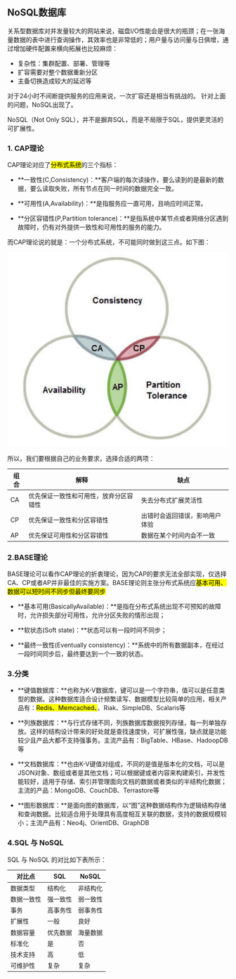 ## NoSQL数据库

关系型数据库对并发量较大的网站来说，磁盘I/O性能会是很大的瓶颈；在一张海量数据的表中进行查询操作，其效率也是非常低的；用户量与访问量与日俱增，通过增加硬件配置来横向拓展也比较麻烦：
* 复杂性：集群配置、部署、管理等
* 扩容需要对整个数据重新分区
* 主备切换造成较大的延迟等

对于24小时不间断提供服务的应用来说，一次扩容还是相当有挑战的。
针对上面的问题，NoSQL出现了。

NoSQL（Not Only SQL），并不是摒弃SQL，而是不局限于SQL，提供更灵活的可扩展性。

### 1. CAP理论

CAP理论对应了<mark>分布式系统</mark>的三个指标：

* **一致性(C,Consistency)：**客户端的每次读操作，要么读到的是最新的数据，要么读取失败，所有节点在同一时间的数据完全一致。

* **可用性(A,Availability)：**是指服务应一直可用，且响应时间正常。

* **分区容错性(P,Partition tolerance)：**是指系统中某节点或者网络分区遇到故障时，仍有对外提供一致性和可用性的服务的能力。

而CAP理论说的就是：一个分布式系统，不可能同时做到这三点。如下图：

<img src="/assets/imgs/architect/database/CAP.png">

所以，我们要根据自己的业务要求，选择合适的两项：

|组合|解释|缺点|
|-|-|-|
|CA|优先保证一致性和可用性，放弃分区容错性|失去分布式扩展灵活性|
|CP|优先保证一致性和分区容错性|出错时会返回错误，影响用户体验|
|AP|优先保证可用性和分区容错性|数据在某个时间内会不一致|

### 2.BASE理论

BASE理论可以看作CAP理论的折衷理论，因为CAP的要求无法全部实现，仅选择CA、CP或者AP并非最佳的实施方案。BASE理论则主张分布式系统应<mark>基本可用、数据可以短时间不同步但最终要同步</mark>

* **基本可用(BasicallyAvailable)：**是指在分布式系统出现不可预知的故障时，允许损失部分可用性，允许分区失败的情形出现；

* **软状态(Soft state)：**状态可以有一段时间不同步；

* **最终一致性(Eventually consistency)：**系统中的所有数据副本，在经过一段时间同步后，最终要达到一个一致的状态。

### 3.分类

* **键值数据库：**也称为K-V数据库，键可以是一个字符串，值可以是任意类型的数据。这种数据库适合设计频繁读写、数据模型比较简单的应用，相关产品有：<mark>Redis、Memcached、</mark>、Riak、SimpleDB、Scalaris等

* **列族数据库：**与行式存储不同，列族数据库数据按列存储，每一列单独存放。这样的结构设计带来的好处就是查找速度快，可扩展性强，缺点就是功能较少且产品大都不支持强事务。主流产品有：BigTable、HBase、HadoopDB等

* **文档数据库：**也由K-V键值对组成，不同的是值是版本化的文档，可以是JSON对象、数组或者是其他文档；可以根据键或者内容来构建索引，并发性能较好，适用于存储、索引并管理面向文档的数据或者类似的半结构化数据；主流的产品：MongoDB、CouchDB、Terrastore等

* **图形数据库：**是面向图的数据库，以“图”这种数据结构作为逻辑结构存储和查询数据。比较适合用于处理具有高度相互关联的数据，支持的数据规模较小；主流产品有：Neo4j、OrientDB、GraphDB

### 4.SQL 与 NoSQL

SQL 与 NoSQL 的对比如下表所示：

|对比点|SQL|NoSQL|
|-|-|-|
|数据类型|结构化|非结构化|
|数据一致性|强一致性|弱一致性|
|事务|高事务性|弱事务性|
|扩展性|一般|良好|
数据容量|优先数据|海量数据
标准化|是|否
技术支持|高|低
可维护性|复杂|复杂